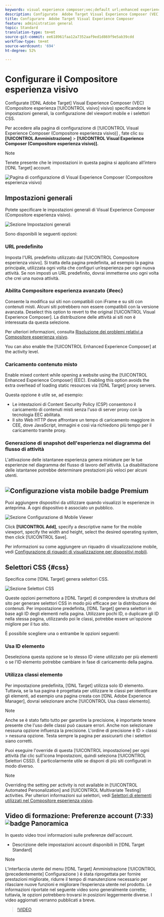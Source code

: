 ```yaml
---
keywords: visual experience composer;vec;default url;enhanced experience composer;eec;mixed content;experience snapshots;mobile viewport;css;css selectors
description: Configurate  Adobe Target Visual Experience Composer (VEC) specificandone le impostazioni generali, la configurazione del viewport mobile e i selettori CSS.
title: Configurare  Adobe Target Visual Experience Composer
feature: administration general
topic: Standard
translation-type: tm+mt
source-git-commit: ee618961faa12a7352aaf9ed1d869f9e5ab39cdd
workflow-type: tm+mt
source-wordcount: '694'
ht-degree: 52%

---
```



# Configurare il Compositore esperienza visivo

Configurate [!DNL Adobe Target] Visual Experience Composer (VEC) (Compositore esperienza [!UICONTROL visivo] visivo) specificandone le impostazioni generali, la configurazione del viewport mobile e i selettori CSS.

Per accedere alla pagina di configurazione di [!UICONTROL Visual Experience Composer (Compositore esperienza visivo)] , fate clic su **[!UICONTROL Amministrazione]** > **[!UICONTROL Visual Experience Composer (Compositore esperienza visivo)].**

>[!NOTE]
>
>Tenete presente che le impostazioni in questa pagina si applicano all’intero [!DNL Target] account.

![Pagina di configurazione di Visual Experience Composer (Compositore esperienza visivo)](/help/administrating-target/assets/vec.png)

## Impostazioni generali

Potete specificare le impostazioni generali di Visual Experience Composer (Compositore esperienza visivo).

![Sezione Impostazioni generali](/help/administrating-target/assets/general-settings.png)

Sono disponibili le seguenti opzioni:

### URL predefinito

Imposta l&#39;URL predefinito utilizzato dal [!UICONTROL Compositore esperienza visivo]. Si tratta della pagina predefinita, ad esempio la pagina principale, utilizzata ogni volta che configuri un’esperienza per ogni nuova attività. Se non imposti un URL predefinito, dovrai immetterne uno ogni volta che crei una nuova attività.

### Abilita Compositore esperienza avanzato {#eec}

Consente la modifica sui siti non compatibili con iFrame e su siti con contenuti misti. Alcuni siti potrebbero non essere compatibili con la versione avanzata. Deselect this option to revert to the original [!UICONTROL Visual Experience Composer]. La distribuzione delle attività ai siti non è interessata da questa selezione.

Per ulteriori informazioni, consulta [Risoluzione dei problemi relativi a Compositore esperienza visivo](/help/c-experiences/c-visual-experience-composer/r-troubleshoot-composer/troubleshoot-composer.md).

You can also enable the [!UICONTROL Enhanced Experience Composer] at the activity level.

### Caricamento contenuto misto

Enable mixed content while opening a website using the [!UICONTROL Enhanced Experience Composer] (EEC). Enabling this option avoids the extra overhead of loading static resources via [!DNL Target] proxy servers.

Questa opzione è utile se, ad esempio:

* Le intestazioni di Content Security Policy (CSP) consentono il caricamento di contenuti misti senza l&#39;uso di server proxy con la tecnologia EEC abilitata.
* Il sito Web HTTP deve affrontare un tempo di caricamento maggiore in CEE, dove JavaScript, immagini e così via richiedono più tempo per il caricamento tramite proxy.

### Generazione di snapshot dell&#39;esperienza nel diagramma del flusso di attività

L&#39;attivazione delle istantanee esperienza genera miniature per le tue esperienze nel diagramma del flusso di lavoro dell&#39;attività. La disabilitazione delle istantanee potrebbe determinare prestazioni più veloci per alcuni utenti.

## ![Configurazione vista](/help/assets/premium.png) mobile badge Premium

Puoi aggiungere dispositivi da utilizzare quando visualizzi le esperienze in anteprima. A ogni dispositivo è associato un pubblico.

![Sezione Configurazione di Mobile Viewer](/help/administrating-target/assets/mobile-viewport-configuration.png)

Click **[!UICONTROL Add]**, specify a descriptive name for the mobile viewport, specify the width and height, select the desired operating system, then click [!UICONTROL Save].

Per informazioni su come aggiungere un riquadro di visualizzazione mobile, vedi [Configurazione di riquadri di visualizzazione per dispositivi mobili](/help/c-experiences/c-visual-experience-composer/mobile-viewports.md).

## Selettori CSS {#css}

Specifica come [!DNL Target] genera selettori CSS.

![Sezione Selettori CSS](/help/administrating-target/assets/css-selectors.png)

Queste opzioni permettono a [!DNL Target] di comprendere la struttura del sito per generare selettori CSS in modo più efficace per la distribuzione dei contenuti. Per impostazione predefinita, [!DNL Target] genera selettori in base agli ID degli elementi nella pagina. Utilizzare pochi ID, o duplicare gli ID nella stessa pagina, utilizzando poi le classi, potrebbe essere un&#39;opzione migliore per il tuo sito.

È possibile scegliere una o entrambe le opzioni seguenti:

### Usa ID elemento

Deseleziona questa opzione se lo stesso ID viene utilizzato per più elementi o se l&#39;ID elemento potrebbe cambiare in fase di caricamento della pagina.

### Utilizza classi elemento

Per impostazione predefinita, [!DNL Target] utilizza solo ID elemento. Tuttavia, se la tua pagina è progettata per utilizzare le classi per identificare gli elementi, ad esempio una pagina creata con [!DNL Adobe Experience Manager], dovrai selezionare anche [!UICONTROL Usa classi elemento].

>[!NOTE]
>
>Anche se è stato fatto tutto per garantire la precisione, è importante tenere presente che l&#39;uso delle classi può causare errori. Anche non selezionare nessuna opzione influenza la precisione. L&#39;ordine di precisione è ID > classi > nessuna opzione. Testa sempre la pagina per assicurarti che i selettori siano corretti.

Puoi eseguire l&#39;override di questa [!UICONTROL impostazione] per ogni attività (fai clic sull&#39;icona Impostazioni, quindi seleziona [!UICONTROL Selettori CSS]). È particolarmente utile se disponi di più siti configurati in modo diverso.

>[!NOTE]
>
>Overriding the setting per activity is not available in [!UICONTROL Automated Personalization] and [!UICONTROL Multivariate Testing] activities.  Per ulteriori informazioni sui selettori, vedi [Selettori di elementi utilizzati nel Compositore esperienza visivo](/help/c-experiences/c-visual-experience-composer/vec-selectors.md).

## Video di formazione: Preferenze account (7:33) ![badge Panoramica](/help/assets/overview.png)

In questo video trovi informazioni sulle preferenze dell&#39;account.

* Descrizione delle impostazioni account disponibili in [!DNL Target Standard]

>[!NOTE]
>
>L’interfaccia utente del menu [!DNL Target] Amministrazione [!UICONTROL (precedentemente] Configurazione ) è stata riprogettata per fornire prestazioni migliorate, ridurre il tempo di manutenzione necessario per rilasciare nuove funzioni e migliorare l’esperienza utente nel prodotto. Le informazioni riportate nel seguente video sono generalmente corrette; tuttavia, le opzioni potrebbero trovarsi in posizioni leggermente diverse. I video aggiornati verranno pubblicati a breve.

>[!VIDEO](https://video.tv.adobe.com/v/17379)
